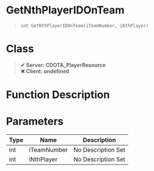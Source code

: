 # GetNthPlayerIDOnTeam
> `int GetNthPlayerIDOnTeam(iTeamNumber, iNthPlayer)`
# Class
> __✔ Server: CDOTA_PlayerResource__  
> __✖ Client: undefined__  
# Function Description

# Parameters
Type|Name|Description
--|--|--
int|iTeamNumber|No Description Set
int|iNthPlayer|No Description Set
